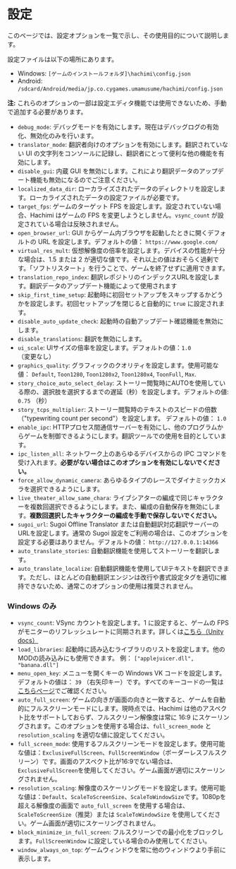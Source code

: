 # 設定

このページでは、設定オプションを一覧で示し、その使用目的について説明します。

設定ファイルは以下の場所にあります。
- Windows: `[ゲームのインストールフォルダ]\hachimi\config.json`
- Android: `/sdcard/Android/media/jp.co.cygames.umamusume/hachimi/config.json`

**注:** これらのオプションの一部は設定エディタ機能では使用できないため、手動で追加する必要があります。

- `debug_mode`: デバッグモードを有効にします。現在はデバッグログの有効化、無効化のみを行います。
- `translator_mode`: 翻訳者向けのオプションを有効にします。翻訳されていない UI の文字列をコンソールに記録し、翻訳者にとって便利な他の機能を有効にします。
- `disable_gui`: 内蔵 GUI を無効にします。これにより翻訳データのアップデート機能も無効になるのでご注意ください。
- `localized_data_dir`: ローカライズされたデータのディレクトリを設定します。ローカライズされたデータの設定ファイルが必要です。
- `target_fps`: ゲームのターゲット FPS を設定します。設定されていない場合、Hachimi はゲームの FPS を変更しようとしません。`vsync_count` が設定されている場合は反映されません。
- `open_browser_url`: GUI からゲーム内ブラウザを起動したときに開くデフォルトの URL を設定します。デフォルトの値： `https://www.google.com/`
- `virtual_res_mult`: 仮想解像度の倍率を設定します。デバイスの性能が十分な場合は、1.5 または 2 が適切な値です。それ以上の値はおそらく過剰です。「ソフトリスタート」を行うことで、ゲームを終了せずに適用できます。
- `translation_repo_index`: 翻訳レポジトリのインデックスURLを設定します。翻訳データのアップデート機能によって使用されます
- `skip_first_time_setup`: 起動時に初回セットアップをスキップするかどうかを設定します。初回セットアップを閉じると自動的に `true` に設定されます。
- `disable_auto_update_check`: 起動時の自動アップデート確認機能を無効にします。
- `disable_translations`: 翻訳を無効にします。
- `ui_scale`: UIサイズの倍率を設定します。デフォルトの値：`1.0` （変更なし）
- `graphics_quality`: グラフィックのクオリティを設定します。使用可能な値： `Default`, `Toon1280`, `Toon1280x2`, `Toon1280x4`, `ToonFull`, `Max`.
- `story_choice_auto_select_delay`: ストーリー閲覧時にAUTOを使用している際の、選択肢を選択するまでの遅延（秒）を設定します。デフォルトの値: `0.75` （秒）
- `story_tcps_multiplier`: ストーリー閲覧時のテキストのスピードの倍数（"typewriting count per second"）を設定します。 デフォルトの値： `1.0`
- `enable_ipc`: HTTPプロセス間通信サーバーを有効にし、他のプログラムからゲームを制御できるようにします。翻訳ツールでの使用を目的としています。
- `ipc_listen_all`: ネットワーク上のあらゆるデバイスからの IPC コマンドを受け入れます。**必要がない場合はこのオプションを有効にしないでください。**
- `force_allow_dynamic_camera`: あらゆるタイプのレースでダイナミックカメラを選択できるようにします。
- `live_theater_allow_same_chara`: ライブシアターの編成で同じキャラクターを複数回選択できるようにします。また、編成の自動保存を無効にします。**複数回選択したキャラクターの編成を手動で保存しないでください。**
- `sugoi_url`: Sugoi Offline Translator または自動翻訳対応翻訳サーバーのURLを設定します。通常の Sugoi 設定をご利用の場合は、このオプションを設定する必要はありません。デフォルトの値： `http://127.0.0.1:14366`
- `auto_translate_stories`: 自動翻訳機能を使用してストーリーを翻訳します。
- `auto_translate_localize`: 自動翻訳機能を使用してUIテキストを翻訳できます。ただし、ほとんどの自動翻訳エンジンは改行や書式設定タグを適切に維持できないため、通常このオプションの使用は推奨されません。

### Windows のみ
- `vsync_count`: VSync カウントを設定します。1 に設定すると、ゲームの FPS がモニターのリフレッシュレートに同期されます。詳しくは[こちら（Unity docs）](https://docs.unity3d.com/ScriptReference/QualitySettings-vSyncCount.html)
- `load_libraries`: 起動時に読み込むライブラリのリストを設定します。他のMODの読み込みにも使用できます。 例： `["applejuicer.dll", "banana.dll"]`
- `menu_open_key`: メニューを開くキーの Windows VK コードを設定します。デフォルトの値は： `39` （右矢印キー）です。すべてのキーコードの一覧は[こちらページ](https://cherrytree.at/misc/vk.htm)でご確認ください。
- `auto_full_screen`: ゲームの向きが画面の向きと一致すると、ゲームを自動的にフルスクリーンモードにします。現時点では、Hachimi は他のアスペクト比をサポートしておらず、フルスクリーン解像度は常に 16:9 にスケーリングされます。このオプションを使用する場合は、`full_screen_mode` と `resolution_scaling` を適切な値に設定してください。
- `full_screen_mode`: 使用するフルスクリーンモードを設定します。使用可能な値は：`ExclusiveFullScreen`、`FullScreenWindow`（ボーダーレスフルスクリーン）です。画面のアスペクト比が16:9でない場合は、`ExclusiveFullScreen`を使用してください。ゲーム画面が適切にスケーリングされません。
- `resolution_scaling`: 解像度のスケーリングモードを設定します。使用可能な値は：`Default`、`ScaleToScreenSize`、`ScaleToWindowSize`です。1080pを超える解像度の画面で `auto_full_screen` を使用する場合は、`ScaleToScreenSize`（推奨）または `ScaleToWindowSize` を使用してください。ゲーム画面が適切にスケーリングされません。
- `block_minimize_in_full_screen`: フルスクリーンでの最小化をブロックします。`FullScreenWindow` に設定している場合のみ使用してください。
- `window_always_on_top`: ゲームウィンドウを常に他のウィンドウより手前に表示します。
